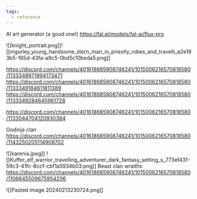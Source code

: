 ```yaml
---
tags:
  - reference
---
```

AI art generator (a good one!) https://fal.ai/models/fal-ai/flux-pro

![[knight_portrait.png]]![[mgurley_young_handsome_stern_man_in_priestly_robes_and_travelli_a2e183b5-165d-43fa-a9c5-0bd5c10beda5.png]]


https://discord.com/channels/401618685908746241/1015006216570818580/1133348971994173471
https://discord.com/channels/401618685908746241/1015006216570818580/1133349184611811389
https://discord.com/channels/401618685908746241/1015006216570818580/1133349284645961728


https://discord.com/channels/401618685908746241/1015006216570818580/1133044704120930384


Godinja clan https://discord.com/channels/401618685908746241/1015006216570818580/1143250205114908702


![[karenia.jpeg]]
![[Kuffer_elf_warrior_travelling_adventurer_dark_fantasy_setting_s_773ef431-59c3-41fc-8ccf-cbf1a5934b03.png]]
Beast clan wraiths https://discord.com/channels/401618685908746241/1015006216570818580/1106645509675954206


![[Pasted image 20240213230724.png]]